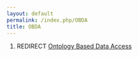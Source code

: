 ```yaml
---
layout: default
permalink: /index.php/OBDA
title: OBDA
---
```

1. REDIRECT [Ontology Based Data Access](Ontology_Based_Data_Access)
